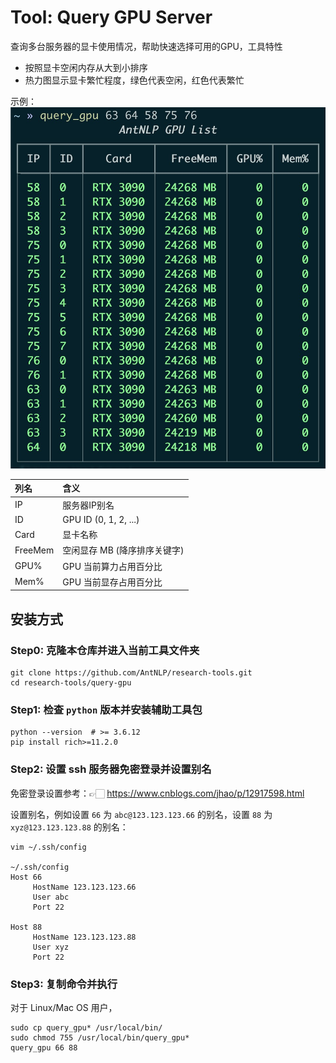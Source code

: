 # Tool: Query GPU Server

查询多台服务器的显卡使用情况，帮助快速选择可用的GPU，工具特性
+ 按照显卡空闲内存从大到小排序
+ 热力图显示显卡繁忙程度，绿色代表空闲，红色代表繁忙 


示例：
![example-image](example.jpg)

列名    | 含义
:-------| :--- 
IP      | 服务器IP别名
ID      | GPU ID (0, 1, 2, ...)
Card    | 显卡名称
FreeMem | 空闲显存 MB (降序排序关键字)
GPU%    | GPU 当前算力占用百分比
Mem%    | GPU 当前显存占用百分比


## 安装方式

### Step0: 克隆本仓库并进入当前工具文件夹

```shell
git clone https://github.com/AntNLP/research-tools.git
cd research-tools/query-gpu
```

### Step1: 检查 `python` 版本并安装辅助工具包

```shell
python --version  # >= 3.6.12
pip install rich>=11.2.0
```

### Step2: 设置 ssh 服务器免密登录并设置别名

免密登录设置参考：👉🏻 https://www.cnblogs.com/jhao/p/12917598.html

设置别名，例如设置 `66` 为 `abc@123.123.123.66` 的别名，设置 `88` 为 `xyz@123.123.123.88` 的别名：

```shell
vim ~/.ssh/config

~/.ssh/config
Host 66
     HostName 123.123.123.66
     User abc
     Port 22

Host 88
     HostName 123.123.123.88
     User xyz
     Port 22
```


### Step3: 复制命令并执行

对于 Linux/Mac OS 用户，

```shell
sudo cp query_gpu* /usr/local/bin/
sudo chmod 755 /usr/local/bin/query_gpu*
query_gpu 66 88
```
